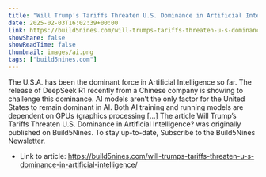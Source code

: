 ```yaml
---
title: "Will Trump’s Tariffs Threaten U.S. Dominance in Artificial Intelligence?"
date: 2025-02-03T16:02:39+00:00
link: https://build5nines.com/will-trumps-tariffs-threaten-u-s-dominance-in-artificial-intelligence/
showShare: false
showReadTime: false
thumbnail: images/ai.png
tags: ["build5nines.com"]
---
```

The U.S.A. has been the dominant force in Artificial Intelligence so far. The release of DeepSeek R1 recently from a Chinese company is showing to challenge this dominance. AI models aren’t the only factor for the United States to remain dominant in AI. Both AI training and running models are dependent on GPUs (graphics processing […]
The article Will Trump’s Tariffs Threaten U.S. Dominance in Artificial Intelligence? was originally published on Build5Nines. To stay up-to-date, Subscribe to the Build5Nines Newsletter.

- Link to article: https://build5nines.com/will-trumps-tariffs-threaten-u-s-dominance-in-artificial-intelligence/